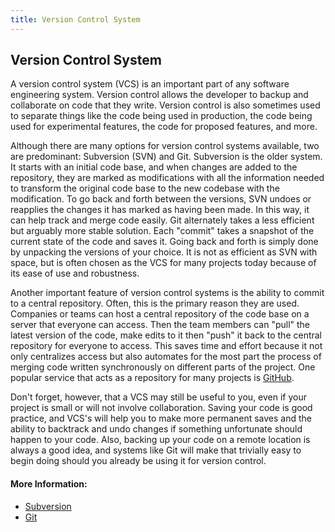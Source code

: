 ```yaml
---
title: Version Control System
---
```

## Version Control System

A version control system (VCS) is an important part of any software engineering system. Version control allows the developer to backup and collaborate on code that they write. Version control is also sometimes used to separate things like the code being used in production, the code being used for experimental features, the code for proposed features, and more. 

Although there are many options for version control systems available, two are predominant: Subversion (SVN) and Git. Subversion is the older system. It starts with an initial code base, and when changes are added to the repository, they are marked as modifications with all the information needed to transform the original code base to the new codebase with the modification. To go back and forth between the versions, SVN undoes or reapplies the changes it has marked as having been made. In this way, it can help track and merge code easily. Git alternately takes a less efficient but arguably more stable solution. Each "commit" takes a snapshot of the current state of the code and saves it. Going back and forth is simply done by unpacking the versions of your choice. It is not as efficient as SVN with space, but is often chosen as the VCS for many projects today because of its ease of use and robustness.

Another important feature of version control systems is the ability to commit to a central repository. Often, this is the primary reason they are used. Companies or teams can host a central repository of the code base on a server that everyone can access. Then the team members can "pull" the latest version of the code, make edits to it then "push" it back to the central repository for everyone to access. This saves time and effort because it not only centralizes access but also automates for the most part the process of merging code written synchronously on different parts of the project. One popular service that acts as a repository for many projects is [GitHub](https://www.github.com/).

Don't forget, however, that a VCS may still be useful to you, even if your project is small or will not involve collaboration. Saving your code is good practice, and VCS's will help you to make more permanent saves and the ability to backtrack and undo changes if something unfortunate should happen to your code. Also, backing up your code on a remote location is always a good idea, and systems like Git will make that trivially easy to begin doing should you already be using it for version control.

<!-- The article goes here, in GitHub-flavored Markdown. Feel free to add YouTube videos, images, and CodePen/JSBin embeds  -->

#### More Information:
<!-- Please add any articles you think might be helpful to read before writing the article -->
- [Subversion](https://en.wikipedia.org/wiki/Apache_Subversion)  
- [Git](https://en.wikipedia.org/wiki/Git)

